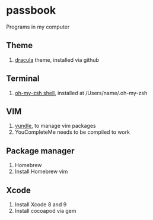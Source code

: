 # passbook
Programs in my computer

## Theme 
1. [dracula](https://draculatheme.com/terminal/) theme, installed via github

## Terminal
1. [oh-my-zsh shell](http://ohmyz.sh/), installed at /Users/name/.oh-my-zsh

## VIM
1. [vundle](https://github.com/VundleVim/Vundle.vim), to manage vim packages
2. YouCompleteMe needs to be compiled to work

## Package manager
1. Homebrew
2. Install Homebrew vim

## Xcode
1. Install Xcode 8 and 9
2. Install cocoapod via gem
